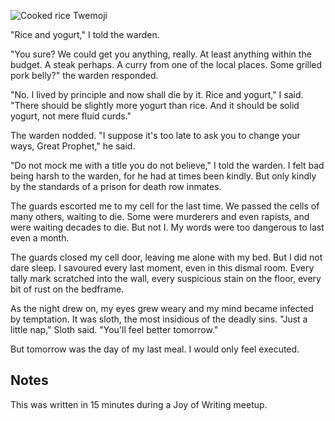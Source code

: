 ![Cooked rice Twemoji](/j-executed/attachments/thumbnail.svg)

"Rice and yogurt," I told the warden.

"You sure? We could get you anything, really. At least anything within the budget. A steak perhaps. A curry from one of the local places. Some grilled pork belly?" the warden responded.

"No. I lived by principle and now shall die by it. Rice and yogurt," I said. "There should be slightly more yogurt than rice. And it should be solid yogurt, not mere fluid curds."

The warden nodded. "I suppose it's too late to ask you to change your ways, Great Prophet," he said.

"Do not mock me with a title you do not believe," I told the warden. I felt bad being harsh to the warden, for he had at times been kindly. But only kindly by the standards of a prison for death row inmates.

The guards escorted me to my cell for the last time. We passed the cells of many others, waiting to die. Some were murderers and even rapists, and were waiting decades to die. But not I. My words were too dangerous to last even a month.

The guards closed my cell door, leaving me alone with my bed. But I did not dare sleep. I savoured every last moment, even in this dismal room. Every tally mark scratched into the wall, every suspicious stain on the floor, every bit of rust on the bedframe.

As the night drew on, my eyes grew weary and my mind became infected by temptation. It was sloth, the most insidious of the deadly sins. "Just a little nap," Sloth said. "You'll feel better tomorrow."

But tomorrow was the day of my last meal. I would only feel executed.

## Notes

This was written in 15 minutes during a Joy of Writing meetup.